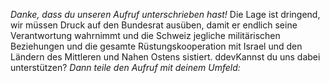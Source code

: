 *Danke, dass du unseren Aufruf unterschrieben hast!* Die Lage ist dringend, wir müssen Druck auf den Bundesrat ausüben, damit er endlich seine Verantwortung wahrnimmt und die Schweiz jegliche militärischen Beziehungen und die gesamte Rüstungskooperation mit Israel und den Ländern des Mittleren und Nahen Ostens sistiert. ddevKannst du uns dabei unterstützen? *Dann teile den Aufruf mit deinem Umfeld:*
